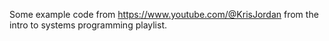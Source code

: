 Some example code from https://www.youtube.com/@KrisJordan from the intro to systems programming playlist.
